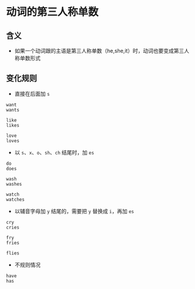 # 动词的第三人称单数

## 含义

- 如果一个动词跟的主语是第三人称单数（he,she,it）时，动词也要变成第三人称单数形式

## 变化规则

- 直接在后面加 `s`

```
want
wants

like
likes

love
loves
```

- 以 `s`、`x`、`o`、`sh`、`ch` 结尾时，加 `es`

```
do
does

wash
washes

watch
watches
```

- 以辅音字母加 `y` 结尾的，需要把 `y` 替换成 `i`，再加 `es`

```
cry
cries

fry
fries

flies
```

- 不规则情况

```
have
has


```
